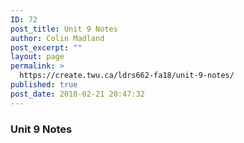 ```yaml
---
ID: 72
post_title: Unit 9 Notes
author: Colin Madland
post_excerpt: ""
layout: page
permalink: >
  https://create.twu.ca/ldrs662-fa18/unit-9-notes/
published: true
post_date: 2018-02-21 20:47:32
---
```

### Unit 9 Notes